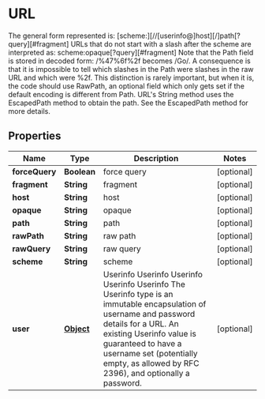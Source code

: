 

# URL

The general form represented is:  [scheme:][//[userinfo@]host][/]path[?query][#fragment]  URLs that do not start with a slash after the scheme are interpreted as:  scheme:opaque[?query][#fragment]  Note that the Path field is stored in decoded form: /%47%6f%2f becomes /Go/. A consequence is that it is impossible to tell which slashes in the Path were slashes in the raw URL and which were %2f. This distinction is rarely important, but when it is, the code should use RawPath, an optional field which only gets set if the default encoding is different from Path.  URL's String method uses the EscapedPath method to obtain the path. See the EscapedPath method for more details.
## Properties

Name | Type | Description | Notes
------------ | ------------- | ------------- | -------------
**forceQuery** | **Boolean** | force query |  [optional]
**fragment** | **String** | fragment |  [optional]
**host** | **String** | host |  [optional]
**opaque** | **String** | opaque |  [optional]
**path** | **String** | path |  [optional]
**rawPath** | **String** | raw path |  [optional]
**rawQuery** | **String** | raw query |  [optional]
**scheme** | **String** | scheme |  [optional]
**user** | [**Object**](.md) | Userinfo Userinfo Userinfo Userinfo Userinfo The Userinfo type is an immutable encapsulation of username and password details for a URL. An existing Userinfo value is guaranteed to have a username set (potentially empty, as allowed by RFC 2396), and optionally a password. |  [optional]



